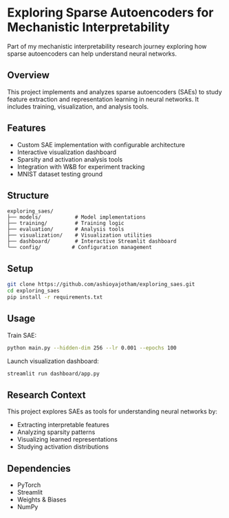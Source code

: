 # Exploring Sparse Autoencoders for Mechanistic Interpretability

Part of my mechanistic interpretability research journey exploring how sparse autoencoders can help understand neural networks.

## Overview
This project implements and analyzes sparse autoencoders (SAEs) to study feature extraction and representation learning in neural networks. It includes training, visualization, and analysis tools.

## Features
- Custom SAE implementation with configurable architecture
- Interactive visualization dashboard
- Sparsity and activation analysis tools
- Integration with W&B for experiment tracking
- MNIST dataset testing ground

## Structure
```
exploring_saes/
├── models/           # Model implementations
├── training/         # Training logic
├── evaluation/       # Analysis tools
├── visualization/    # Visualization utilities
├── dashboard/        # Interactive Streamlit dashboard
└── config/          # Configuration management
```

## Setup
```bash
git clone https://github.com/ashioyajotham/exploring_saes.git
cd exploring_saes
pip install -r requirements.txt
```

## Usage
Train SAE:
```bash
python main.py --hidden-dim 256 --lr 0.001 --epochs 100
```

Launch visualization dashboard:
```bash
streamlit run dashboard/app.py
```

## Research Context
This project explores SAEs as tools for understanding neural networks by:
- Extracting interpretable features
- Analyzing sparsity patterns
- Visualizing learned representations
- Studying activation distributions

## Dependencies
- PyTorch
- Streamlit
- Weights & Biases
- NumPy
